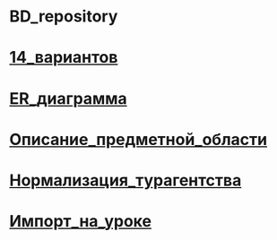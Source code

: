 # BD_repository
# [14_вариантов](https://disk.yandex.ru/i/cWsks60vKIARJQ)
# [ER_диаграмма](https://disk.yandex.ru/i/N9-xVLd7751goA)
# [Описание_предметной_области](https://disk.yandex.ru/i/bUdoHz7lfyMKMg)
# [Нормализация_турагентства](https://disk.yandex.ru/edit/disk/disk%2F14.09%20про%2FМухамедьянов%2FНормализация.xlsx?sk=y7940e9d815ab1b24c201d42333b6800d)
# [Импорт_на_уроке](https://disk.yandex.ru/edit/disk/disk%2F14.09%20про%2FМухамедьянов%2Fimport%20на%20уроке.xlsx?sk=y7940e9d815ab1b24c201d42333b6800d)
